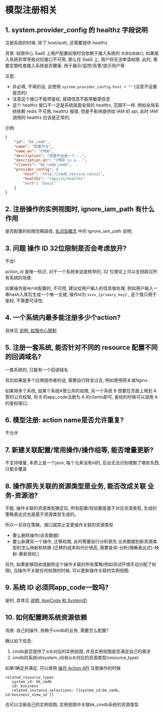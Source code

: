 # 模型注册相关

## 1. system.provider_config 的 healthz 字段说明

注册系统的时候, 除了 host/auth, 还需要提供 healthz

背景: 权限中心 SaaS 上用户配置权限时会依赖于接入系统的 `资源拉取接口`; 如果接入系统异常导致对应接口不可用, 那么在 SaaS 上, 用户将无法申请权限. 此时, 需要定期检查接入系统是否健康, 用于展示/监控/告警/提示用户等

注意: 
- 非必填, 不填的话, 会使用 `system.provider_config.host + ""` (注意不设置是空的)
- 注意这个接口不能带鉴权, 报错信息不能带敏感信息
- 这个 healthz 接口不一定是系统层面全局的 healthz, 范围不一样. 例如全局系统依赖 redis 不可用, healthz 报错, 但是不影响提供给 IAM 的 api, 此时 IAM 调用的 healthz 应该是正常的;

示例:

```json
{
    "id": "bk_cmdb",
    "name": "配置平台",
    "name_en": "CMDB",
    "description": "配置平台是一个...",
    "description_en": "CMDB is a...",
    "clients": "bk_cmdb,cmdb",
    "provider_config": {
        "host": "http://cmdb.service.consul",
        "healthz": "/api/v1/healthz"
        "auth": "basic"
    }
}
```

## 2. 注册操作的实例视图时, ignore_iam_path	有什么作用 

是否配置的权限忽略路径,   [名词及概念](../../../Reference/API/02-Model/00-Concepts.md) 中的 ignore_iam_path 说明;

## 3. 问题 操作 ID 32位限制是否会考虑放开?

不会!

action_id 是唯一标识, 对于一个系统来说是枚举的, 32 位理论上可以支持超过所有系统的场景.

如果操作是`用户侧`配置的, 不可控, 建议给用户输入的信息做处理, 例如用户输入一串hash入库后生成一个唯一主键,  操作id为 `xxxx_{primary_key}` , 这个值只用于鉴权, 不需要可读性;

## 4. 一个系统内最多能注册多少个action? 

具体见 [说明: 权限中心限制](../../../Explanation/07-Limit.md)


## 5. 注册一套系统, 能否针对不同的 resource 配置不同的回调域名?

一套系统的, 只能有一个回调域名

背后如果是多个应用提供者的话, 需要自行转发过去, 例如使用网关或Nginx.

如果用多个系统, 由某个系统A管公共的权限, 
另一个系统 B 想要在页面上用到 A 管的公共权限, 将 B 的app_code注册为 A 的clients即可, 鉴权的时候可以调用 A 的鉴权接口;

## 6. 模型注册: action name是否允许重复? 

不允许

## 7. 新建关联配置/常用操作/操作组等, 能否增量更新?

不支持增量, 本质上是一个json, 每个元素没有id的, 后台无法识别增删了哪些东西, 只能全覆盖

## 8. 操作原先关联的资源类型是业务, 能否改成关联 业务-资源池?

不能, 操作关联的资源类型确定后, 所有配置/校验都是基于对应资源类型, 生成的策略表达式也是基于资源类型生成的。

所以一旦存在策略，接口就禁止变更操作关联的资源类型

- 要么删除操作(会丢数据)
- 要么新建另一个操作, 迁移权限, 此时需要自行分析原先 业务数据到新资源类型的怎么映射和转换 (迁移的成本和代价很高, 需要查询-分析(理解表达式)-映射-重新授权;)

另外, 如果能够回收或删除这个操作关联的所有策略(例如测试环境手动分配了权限), 当操作不关联任何权限的时候, 可以更新操作关联的实例视图.

## 9. 系统 ID 必须同app_code一致吗?

是的, 具体见 [说明: AppCode 和 SystemID](../../../Explanation/05-AppcodeAndSystemID.md)

## 10. 如何配置跨系统资源依赖

场景: 自己的操作, 依赖于cmdb的业务, 需要怎么配置?

确认如下信息:
1. cmdb是否提供了`业务`对应的实例视图, 并且实例视图是否满足自己的需求
2. cmdb的系统id(system_id)和`业务`对应的资源类型(resource_type)

如果1确定并满足, 可以使用 [操作 Action API](../../../Reference/API/02-Model/13-Action.md) 注册操作的时候

```
related_resource_types
   system_id: bk_cmdb
   id: business
   related_instance_selections: [{system_id:bk_cmdb, id:business_view_id }]
```

也可以注册自己的实例视图, 实例视图中关联bk_cmdb系统的资源类型